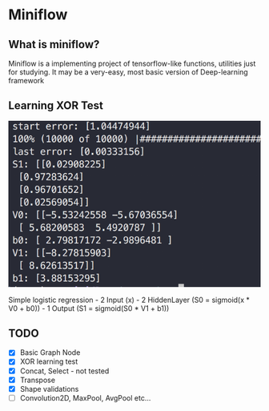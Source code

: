 
# Miniflow

## What is miniflow?

Miniflow is a implementing project of tensorflow-like functions, utilities just for studying.
It may be a very-easy, most basic version of Deep-learning framework

## Learning XOR Test

![xor_test](static/xor_test.png)

Simple logistic regression
    - 2 Input (x)
    - 2 HiddenLayer (S0 = sigmoid(x * V0 + b0))
    - 1 Output (S1 = sigmoid(S0 * V1 + b1))


## TODO

- [x] Basic Graph Node
- [x] XOR learning test
- [x] Concat, Select - not tested
- [x] Transpose
- [x] Shape validations
- [ ] Convolution2D, MaxPool, AvgPool etc...
